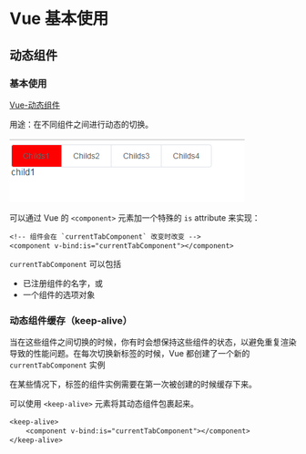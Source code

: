 # Vue 基本使用

## 动态组件

### 基本使用

[Vue-动态组件](https://cn.vuejs.org/v2/guide/components.html#%E5%8A%A8%E6%80%81%E7%BB%84%E4%BB%B6)

用途：在不同组件之间进行动态的切换。

![动态组件](assets/426596272-5c49767dc34e9_articlex.gif)

可以通过 Vue 的 `<component>` 元素加一个特殊的 `is` attribute 来实现：

```vue
<!-- 组件会在 `currentTabComponent` 改变时改变 -->
<component v-bind:is="currentTabComponent"></component>
```

`currentTabComponent` 可以包括

- 已注册组件的名字，或
- 一个组件的选项对象

### 动态组件缓存（keep-alive）

当在这些组件之间切换的时候，你有时会想保持这些组件的状态，以避免重复渲染导致的性能问题。在每次切换新标签的时候，Vue 都创建了一个新的 `currentTabComponent` 实例

在某些情况下，标签的组件实例需要在第一次被创建的时候缓存下来。

可以使用 `<keep-alive>` 元素将其动态组件包裹起来。

```vue
<keep-alive>
	<component v-bind:is="currentTabComponent"></component>
</keep-alive>
```

 